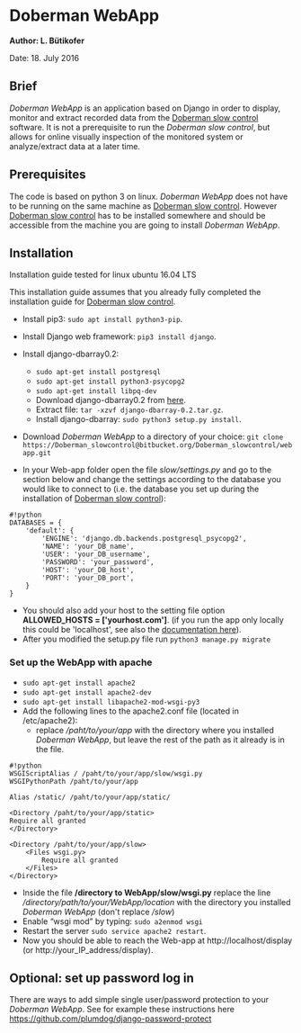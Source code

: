 # Doberman WebApp #

**Author: L. Bütikofer**

Date: 18. July 2016


## Brief ##

*Doberman WebApp* is an application based on Django in order to display, monitor and extract recorded data from the [Doberman slow control](https://bitbucket.org/Doberman_slowcontrol/doberman) software. It is not a prerequisite to run the *Doberman slow control*, but allows for online visually inspection of the monitored system or analyze/extract data at a later time. 


## Prerequisites ##

The code is based on python 3 on linux. *Doberman WebApp* does not have to be running on the same machine as [Doberman slow control](https://bitbucket.org/Doberman_slowcontrol/doberman). However [Doberman slow control](https://bitbucket.org/Doberman_slowcontrol/doberman) has to be installed somewhere and should be accessible from the machine you are going to install *Doberman WebApp*.

## Installation ##
Installation guide tested for linux ubuntu 16.04 LTS

This installation guide assumes that you already fully completed the installation guide for [Doberman slow control](https://bitbucket.org/Doberman_slowcontrol/doberman).


* Install pip3: `sudo apt install python3-pip`.
* Install Django web framework: `pip3 install django`.
* Install django-dbarray0.2:
    * `sudo apt-get install postgresql`
    * `sudo apt-get install python3-psycopg2`
    * `sudo apt-get install libpq-dev`
    * Download django-dbarray0.2 from [here](https://pypi.python.org/pypi/django-dbarray/0.2).
    * Extract file: `tar -xzvf django-dbarray-0.2.tar.gz`.
    * Install django-dbarray: `sudo python3 setup.py install`.
* Download *Doberman WebApp* to a directory of your choice: `git clone https://Doberman_slowcontrol@bitbucket.org/Doberman_slowcontrol/webapp.git`

* In your Web-app folder open the file *slow/settings.py* and go to the section below and change the settings according to the database you would like to connect to (i.e. the database you set up during the installation of [Doberman slow control](https://bitbucket.org/Doberman_slowcontrol/doberman)): 
```
#!python
DATABASES = {
    'default': {
        'ENGINE': 'django.db.backends.postgresql_psycopg2',
        'NAME': 'your_DB_name',
        'USER': 'your_DB_username',
        'PASSWORD': 'your_password',
        'HOST': 'your_DB_host',
        'PORT': 'your_DB_port',
    }
}
```
* You should also add your host to the setting file option **ALLOWED_HOSTS = ['yourhost.com']**. (if you run the app only locally this could be 'localhost', see also the [documentation here](https://docs.djangoproject.com/en/1.9/ref/settings/#allowed-hosts)).
* After you modified the setup.py file run `python3 manage.py migrate`

### Set up the WebApp with apache ###
* `sudo apt-get install apache2`
* `sudo apt-get install apache2-dev`
* `sudo apt-get install libapache2-mod-wsgi-py3`
*  Add the following lines to the apache2.conf file (located in /etc/apache2):
    * replace */paht/to/your/app* with the directory where you installed *Doberman WebApp*, but leave the rest of the path as it already is in the file.
```
#!python
WSGIScriptAlias / /paht/to/your/app/slow/wsgi.py
WSGIPythonPath /paht/to/your/app
 
Alias /static/ /paht/to/your/app/static/
 
<Directory /paht/to/your/app/static>
Require all granted
</Directory>
 
<Directory /paht/to/your/app/slow>
	<Files wsgi.py>
		Require all granted
	</Files>
</Directory>
```
* Inside the file **/directory to WebApp/slow/wsgi.py** replace the line */directory/path/to/your/WebApp/location* with the directory you installed *Doberman WebApp* (don't replace */slow*)
* Enable “wsgi mod” by typing: `sudo a2enmod wsgi`
* Restart the server `sudo service apache2 restart`.
* Now you should be able to reach the Web-app at http://localhost/display (or http://your_IP_address/display).

## Optional: set up password log in ##
There are ways to add simple single user/password protection to your *Doberman WebApp*. See for example these instructions here https://github.com/plumdog/django-password-protect